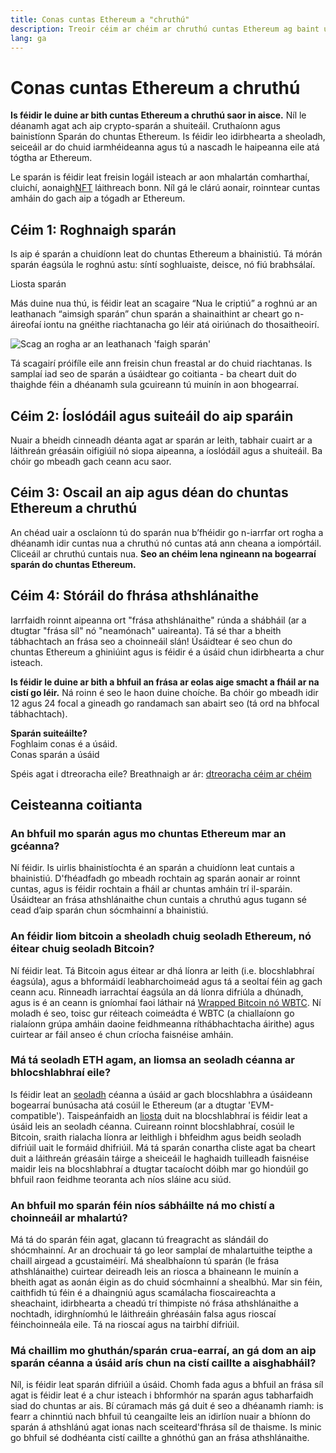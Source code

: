 ```yaml
---
title: Conas cuntas Ethereum a "chruthú"
description: Treoir céim ar chéim ar chruthú cuntas Ethereum ag baint úsáide as sparán.
lang: ga
---
```


# Conas cuntas Ethereum a chruthú

**Is féidir le duine ar bith cuntas Ethereum a chruthú saor in aisce.** Níl le déanamh agat ach aip crypto-sparán a shuiteáil. Cruthaíonn agus bainistíonn Sparán do chuntas Ethereum. Is féidir leo idirbhearta a sheoladh, seiceáil ar do chuid iarmhéideanna agus tú a nascadh le haipeanna eile atá tógtha ar Ethereum.

Le sparán is féidir leat freisin logáil isteach ar aon mhalartán comharthaí, cluichí, aonaigh[NFT](/glossary/#nft) láithreach bonn. Níl gá le clárú aonair, roinntear cuntas amháin do gach aip a tógadh ar Ethereum.

## Céim 1: Roghnaigh sparán

Is aip é sparán a chuidíonn leat do chuntas Ethereum a bhainistiú. Tá mórán sparán éagsúla le roghnú astu: síntí soghluaiste, deisce, nó fiú brabhsálaí.


<ButtonLink href="/wallets/find-wallet/">
  Liosta sparán
</ButtonLink>

Más duine nua thú, is féidir leat an scagaire “Nua le criptiú” a roghnú ar an leathanach “aimsigh sparán” chun sparán a shainaithint ar cheart go n-áireofaí iontu na gnéithe riachtanacha go léir atá oiriúnach do thosaitheoirí.

![Scag an rogha ar an leathanach 'faigh sparán'](./wallet-box.png)

Tá scagairí próifíle eile ann freisin chun freastal ar do chuid riachtanas. Is samplaí iad seo de sparán a úsáidtear go coitianta - ba cheart duit do thaighde féin a dhéanamh sula gcuireann tú muinín in aon bhogearraí.

## Céim 2: Íoslódáil agus suiteáil do aip sparáin

Nuair a bheidh cinneadh déanta agat ar sparán ar leith, tabhair cuairt ar a láithreán gréasáin oifigiúil nó siopa aipeanna, a íoslódáil agus a shuiteáil. Ba chóir go mbeadh gach ceann acu saor.

## Céim 3: Oscail an aip agus déan do chuntas Ethereum a chruthú

An chéad uair a osclaíonn tú do sparán nua b’fhéidir go n-iarrfar ort rogha a dhéanamh idir cuntas nua a chruthú nó cuntas atá ann cheana a iompórtáil. Cliceáil ar chruthú cuntais nua. **Seo an chéim lena ngineann na bogearraí sparán do chuntas Ethereum.**

## Céim 4: Stóráil do fhrása athshlánaithe

Iarrfaidh roinnt aipeanna ort "frása athshlánaithe" rúnda a shábháil (ar a dtugtar "frása síl" nó "neamónach" uaireanta). Tá sé thar a bheith tábhachtach an frása seo a choinneáil slán! Úsáidtear é seo chun do chuntas Ethereum a ghiniúint agus is féidir é a úsáid chun idirbhearta a chur isteach.

**Is féidir le duine ar bith a bhfuil an frása ar eolas aige smacht a fháil ar na cistí go léir.** Ná roinn é seo le haon duine choíche. Ba chóir go mbeadh idir 12 agus 24 focal a gineadh go randamach san abairt seo (tá ord na bhfocal tábhachtach).

<div>
<Alert variant="update">
<AlertEmoji text=":eyes:"/>
<AlertContent className="flex-row justify-between items-center">
  <div><b>Sparán suiteáilte?</b><br/>Foghlaim conas é a úsáid.</div>
  <ButtonLink href="/guides/how-to-use-a-wallet">
    Conas sparán a úsáid
  </ButtonLink>
</AlertContent>
</Alert>
</div>

Spéis agat i dtreoracha eile? Breathnaigh ar ár: [dtreoracha céim ar chéim](/guides/)

## Ceisteanna coitianta

### An bhfuil mo sparán agus mo chuntas Ethereum mar an gcéanna?

Ní féidir. Is uirlis bhainistíochta é an sparán a chuidíonn leat cuntais a bhainistiú. D'fhéadfadh go mbeadh rochtain ag sparán aonair ar roinnt cuntas, agus is féidir rochtain a fháil ar chuntas amháin trí il-sparáin. Úsáidtear an frása athshlánaithe chun cuntais a chruthú agus tugann sé cead d’aip sparán chun sócmhainní a bhainistiú.

### An féidir liom bitcoin a sheoladh chuig seoladh Ethereum, nó éitear chuig seoladh Bitcoin?

Ní féidir leat. Tá Bitcoin agus éitear ar dhá líonra ar leith (i.e. blocshlabhraí éagsúla), agus a bhformáidí leabharchoimeád agus tá a seoltaí féin ag gach ceann acu. Rinneadh iarrachtaí éagsúla an dá líonra difriúla a dhúnadh, agus is é an ceann is gníomhaí faoi láthair ná [Wrapped Bitcoin nó WBTC](https://www.bitcoin.com/get-started/what-is-wbtc/). Ní moladh é seo, toisc gur réiteach coimeádta é WBTC (a chiallaíonn go rialaíonn grúpa amháin daoine feidhmeanna ríthábhachtacha áirithe) agus cuirtear ar fáil anseo é chun críocha faisnéise amháin.

### Má tá seoladh ETH agam, an liomsa an seoladh céanna ar bhlocshlabhraí eile?

Is féidir leat an [seoladh](/glossary/#address) céanna a úsáid ar gach blocshlabhra a úsáideann bogearraí bunúsacha atá cosúil le Ethereum (ar a dtugtar 'EVM-compatible'). Taispeánfaidh an [liosta](https://chainlist.org/) duit na blocshlabhraí is féidir leat a úsáid leis an seoladh céanna. Cuireann roinnt blocshlabhraí, cosúil le Bitcoin, sraith rialacha líonra ar leithligh i bhfeidhm agus beidh seoladh difriúil uait le formáid dhifriúil. Má tá sparán conartha cliste agat ba cheart duit a láithreán gréasáin táirge a sheiceáil le haghaidh tuilleadh faisnéise maidir leis na blocshlabhraí a dtugtar tacaíocht dóibh mar go hiondúil go bhfuil raon feidhme teoranta ach níos sláine acu siúd.

### An bhfuil mo sparán féin níos sábháilte ná mo chistí a choinneáil ar mhalartú?

Má tá do sparán féin agat, glacann tú freagracht as slándáil do shócmhainní. Ar an drochuair tá go leor samplaí de mhalartuithe teipthe a chaill airgead a gcustaiméirí. Má shealbhaíonn tú sparán (le frása athshlánaithe) cuirtear deireadh leis an riosca a bhaineann le muinín a bheith agat as aonán éigin as do chuid sócmhainní a shealbhú. Mar sin féin, caithfidh tú féin é a dhaingniú agus scamálacha fioscaireachta a sheachaint, idirbhearta a cheadú trí thimpiste nó frása athshlánaithe a nochtadh, idirghníomhú le láithreáin ghréasáin falsa agus rioscaí féinchoinneála eile. Tá na rioscaí agus na tairbhí difriúil.

### Má chaillim mo ghuthán/sparán crua-earraí, an gá dom an aip sparán céanna a úsáid arís chun na cistí caillte a aisghabháil?

Níl, is féidir leat sparán difriúil a úsáid. Chomh fada agus a bhfuil an frása síl agat is féidir leat é a chur isteach i bhformhór na sparán agus tabharfaidh siad do chuntas ar ais. Bí cúramach más gá duit é seo a dhéanamh riamh: is fearr a chinntiú nach bhfuil tú ceangailte leis an idirlíon nuair a bhíonn do sparán á athshlánú agat ionas nach sceitear ​​​​d'fhrása síl de thaisme. Is minic go bhfuil sé dodhéanta cistí caillte a ghnóthú gan an frása athshlánaithe.
